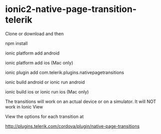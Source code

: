 # ionic2-native-page-transition-telerik


Clone or download and then 

npm install

ionic platform add android

ionic platform add ios (Mac only)

ionic plugin add com.telerik.plugins.nativepagetransitions

ionic build android or ionic run android

ionic build ios or ionic run ios (Mac only)


The transitions will work on an actual device or on a simulator. It will NOT work in Ionic View

View the options for each transition at

http://plugins.telerik.com/cordova/plugin/native-page-transitions
